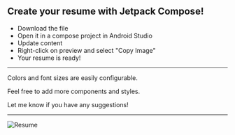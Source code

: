 ## Create your resume with Jetpack Compose!
- Download the file
- Open it in a compose project in Android Studio
- Update content
- Right-click on preview and select "Copy Image"
- Your resume is ready!

---
Colors and font sizes are easily configurable.

Feel free to add more components and styles.

Let me know if you have any suggestions!

---

![Resume](https://github.com/user-attachments/assets/02f1886c-2d87-400c-9cb4-1d218abb39ae)


